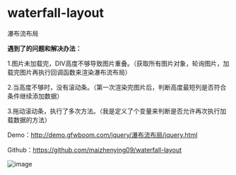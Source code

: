 # waterfall-layout
瀑布流布局

**遇到了的问题和解决办法：**

1.图片未加载完，DIV高度不够导致图片重叠。（获取所有图片对象，轮询图片，加载完图片再执行回调函数来渲染瀑布流布局）

2.当高度不够时，没有滚动条。（第一次渲染完图片后，判断高度最短列是否符合条件继续添加数据）

3.拖动滚动条，执行了多次方法。（我是定义了个变量来判断是否允许再次执行加载数据的方法）

Demo：http://demo.gfwboom.com/jquery/瀑布流布局/jquery.html

Github：https://github.com/maizhenying09/waterfall-layout

![image](https://gfwboom.b0.upaiyun.com/usr/uploads/2016/11/1939721335.jpg)
